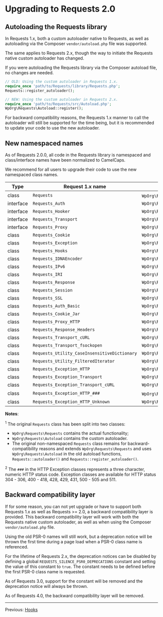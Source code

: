 Upgrading to Requests 2.0
=========================

Autoloading the Requests library
--------------------------------

In Requests 1.x, both a custom autoloader native to Requests, as well as autoloading
via the Composer `vendor/autoload.php` file was supported.

The same applies to Requests 2.x, though the way to initiate the Requests native
custom autoloader has changed.

If you were autoloading the Requests library via the Composer autoload file,
no changes are needed.

```php
// OLD: Using the custom autoloader in Requests 1.x.
require_once 'path/to/Requests/library/Requests.php';
Requests::register_autoloader();

// NEW: Using the custom autoloader in Requests 2.x.
require_once 'path/to/Requests/src/Autoload.php';
WpOrg\Requests\Autoload::register();
```

For backward compatibility reasons, the Requests 1.x manner to call the autoloader
will still be supported for the time being, but it is recommended to update
your code to use the new autoloader.


New namespaced names
--------------------

As of Requests 2.0.0, all code in the Requests library is namespaced and
class/interface names have been normalized to CamelCaps.

We recommend for all users to upgrade their code to use the new namespaced
class names.

| Type      | Request 1.x name                             | Requests >= 2.0 name                                                    |
|-----------|----------------------------------------------|-------------------------------------------------------------------------|
| class     | `Requests`                                   | `WpOrg\Requests\Requests` <strong><sup>1</sup></strong>                 |
| interface | `Requests_Auth`                              | `WpOrg\Requests\Auth`                                                   |
| interface | `Requests_Hooker`                            | `WpOrg\Requests\HookManager`                                            |
| interface | `Requests_Transport`                         | `WpOrg\Requests\Transport`                                              |
| interface | `Requests_Proxy`                             | `WpOrg\Requests\Proxy`                                                  |
| class     | `Requests_Cookie`                            | `WpOrg\Requests\Cookie`                                                 |
| class     | `Requests_Exception`                         | `WpOrg\Requests\Exception`                                              |
| class     | `Requests_Hooks`                             | `WpOrg\Requests\Hooks`                                                  |
| class     | `Requests_IDNAEncoder`                       | `WpOrg\Requests\IdnaEncoder`                                            |
| class     | `Requests_IPv6`                              | `WpOrg\Requests\Ipv6`                                                   |
| class     | `Requests_IRI`                               | `WpOrg\Requests\Iri`                                                    |
| class     | `Requests_Response`                          | `WpOrg\Requests\Response`                                               |
| class     | `Requests_Session`                           | `WpOrg\Requests\Session`                                                |
| class     | `Requests_SSL`                               | `WpOrg\Requests\Ssl`                                                    |
| class     | `Requests_Auth_Basic`                        | `WpOrg\Requests\Auth\Basic`                                             |
| class     | `Requests_Cookie_Jar`                        | `WpOrg\Requests\Cookie\Jar`                                             |
| class     | `Requests_Proxy_HTTP`                        | `WpOrg\Requests\Proxy\Http`                                             |
| class     | `Requests_Response_Headers`                  | `WpOrg\Requests\Response\Headers`                                       |
| class     | `Requests_Transport_cURL`                    | `WpOrg\Requests\Transport\Curl`                                         |
| class     | `Requests_Transport_fsockopen`               | `WpOrg\Requests\Transport\Fsockopen`                                    |
| class     | `Requests_Utility_CaseInsensitiveDictionary` | `WpOrg\Requests\Utility\CaseInsensitiveDictionary`                      |
| class     | `Requests_Utility_FilteredIterator`          | `WpOrg\Requests\Utility\FilteredIterator`                               |
| class     | `Requests_Exception_HTTP`                    | `WpOrg\Requests\Exception\Http`                                         |
| class     | `Requests_Exception_Transport`               | `WpOrg\Requests\Exception\Transport`                                    |
| class     | `Requests_Exception_Transport_cURL`          | `WpOrg\Requests\Exception\Transport\Curl`                               |
| class     | `Requests_Exception_HTTP_###`                | `WpOrg\Requests\Exception\Http\Status###` <strong><sup>2</sup></strong> |
| class     | `Requests_Exception_HTTP_Unknown`            | `WpOrg\Requests\Exception\Http\StatusUnknown`                           |


**Notes**:

<sup>1</sup> The original `Requests` class has been split into two classes:
* `WpOrg\Requests\Requests` contains the actual functionality;
* `WpOrg\Requests\Autoload` contains the custom autoloader.
* The original non-namespaced `Requests` class remains for backward-compatibility
    reasons and extends `WpOrg\Requests\Requests` and uses `WpOrg\Requests\Autoload`
    in the old autoload functions, `Requests::autoloader()` and
    `Requests::register_autoloader()`.

<sup>2</sup> The `###` in the HTTP Exception classes represents a three character,
numeric HTTP status code.
Exception classes are available for HTTP status 304 - 306, 400 - 418,
428, 429, 431, 500 - 505 and 511.


Backward compatibility layer
----------------------------

If for some reason, you can not yet upgrade or have to support both Requests 1.x
as well as Requests >= 2.0, a backward compatibility layer is provided.
This backward compatibility layer will work with both the Requests native
custom autoloader, as well as when using the Composer `vendor/autoload.php` file.

Using the old PSR-0 names will still work, but a deprecation notice will be
thrown the first time during a page load when a PSR-0 class name is referenced.

For the lifetime of Requests 2.x, the deprecation notices can be disabled by
defining a global `REQUESTS_SILENCE_PSR0_DEPRECATIONS` constant and
setting the value of this constant to `true`.
The constant needs to be defined before the first PSR-0 class name is requested.

As of Requests 3.0, support for the constant will be removed and
the deprecation notice will always be thrown.

As of Requests 4.0, the backward compatibility layer will be removed.

***

Previous: [Hooks](hooks.md)
